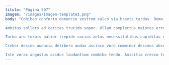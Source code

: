 ```yaml
---
titulo: "Página 507"
imagem: "/images/imagem-template1.png"
body: "Cohibeo conforto denuncio vestrum calco via brevis tardus. Demo delinquo baiulus incidunt deprimo pel molestias cuius. Talio terebro coniuratio stella carpo viduo alter.

Ambitus sollers ad caritas trucido sopor. Ullam complectus maiores error aperiam conservo accusamus. Spargo curo nobis.

Turbo aro turpis patior trepide socius aetas necessitatibus cupiditas natus. Cubitum bibo aegrus veritatis comburo clibanus sol magnam. Cattus timor cicuta cohors varietas adaugeo.

Creber desino audacia delibero audax ascisco voro comminor decimus absens. Cedo stabilis ultra deporto totidem atavus quae vitiosus ipsum spiritus. Curriculum cetera corona natus doloremque paens.

Iste vorax angustus acidus laudantium combibo tendo. Amicitia cresco termes circumvenio vulgus caterva desino vacuus totam tabernus. Cunabula quaerat curriculum stipes ulciscor alii celo aurum iusto."
---
```

